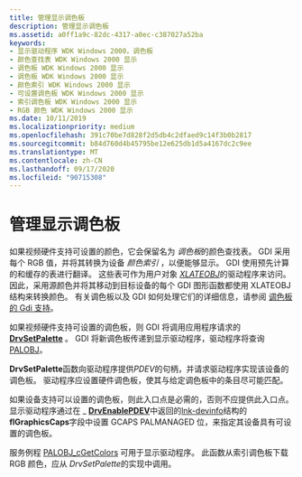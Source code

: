 ```yaml
---
title: 管理显示调色板
description: 管理显示调色板
ms.assetid: a0ff1a9c-82dc-4317-a0ec-c387027a52ba
keywords:
- 显示驱动程序 WDK Windows 2000，调色板
- 颜色查找表 WDK Windows 2000 显示
- 调色板 WDK Windows 2000 显示
- 调色板 WDK Windows 2000 显示
- 颜色索引 WDK Windows 2000 显示
- 可设置调色板 WDK Windows 2000 显示
- 索引调色板 WDK Windows 2000 显示
- RGB 颜色 WDK Windows 2000 显示
ms.date: 10/11/2019
ms.localizationpriority: medium
ms.openlocfilehash: 391c70be7d828f2d5db4c2dfaed9c14f3b0b2817
ms.sourcegitcommit: b84d760d4b45795be12e625db1d5a4167dc2c9ee
ms.translationtype: MT
ms.contentlocale: zh-CN
ms.lasthandoff: 09/17/2020
ms.locfileid: "90715308"
---
```

# <a name="managing-display-palettes"></a>管理显示调色板

如果视频硬件支持可设置的颜色，它会保留名为 *调色板*的颜色查找表。 GDI 采用每个 RGB 值，并将其转换为设备 *颜色索引* ，以便能够显示。 GDI 使用预先计算的和缓存的表进行翻译。 这些表可作为用户对象 [*XLATEOBJ*](/windows/win32/api/winddi/ns-winddi-xlateobj)的驱动程序来访问。 因此，采用源颜色并将其移动到目标设备的每个 GDI 图形函数都使用 XLATEOBJ 结构来转换颜色。 有关调色板以及 GDI 如何处理它们的详细信息，请参阅 [调色板的 Gdi 支持](gdi-support-for-palettes.md)。

如果视频硬件支持可设置的调色板，则 GDI 将调用应用程序请求的 [**DrvSetPalette**](/windows/win32/api/winddi/nf-winddi-drvsetpalette) 。 GDI 将新调色板传递到显示驱动程序，驱动程序将查询 [PALOBJ](/windows/win32/api/winddi/ns-winddi-palobj)。

**DrvSetPalette**函数向驱动程序提供*PDEV*的句柄，并请求驱动程序实现该设备的调色板。 驱动程序应设置硬件调色板，使其与给定调色板中的条目尽可能匹配。

如果设备支持可以设置的调色板，则此入口点是必需的，否则不应提供此入口点。 显示驱动程序通过在 \_ [**DrvEnablePDEV**](/windows/win32/api/winddi/nf-winddi-drvenablepdev)中返回的[lnk-devinfo](/windows/win32/api/winddi/ns-winddi-devinfo)结构的**flGraphicsCaps**字段中设置 GCAPS PALMANAGED 位，来指定其设备具有可设置的调色板。

服务例程 [PALOBJ_cGetColors](/windows/win32/api/winddi/nf-winddi-palobj_cgetcolors) 可用于显示驱动程序。 此函数从索引调色板下载 RGB 颜色，应从 *DrvSetPalette*的实现中调用。